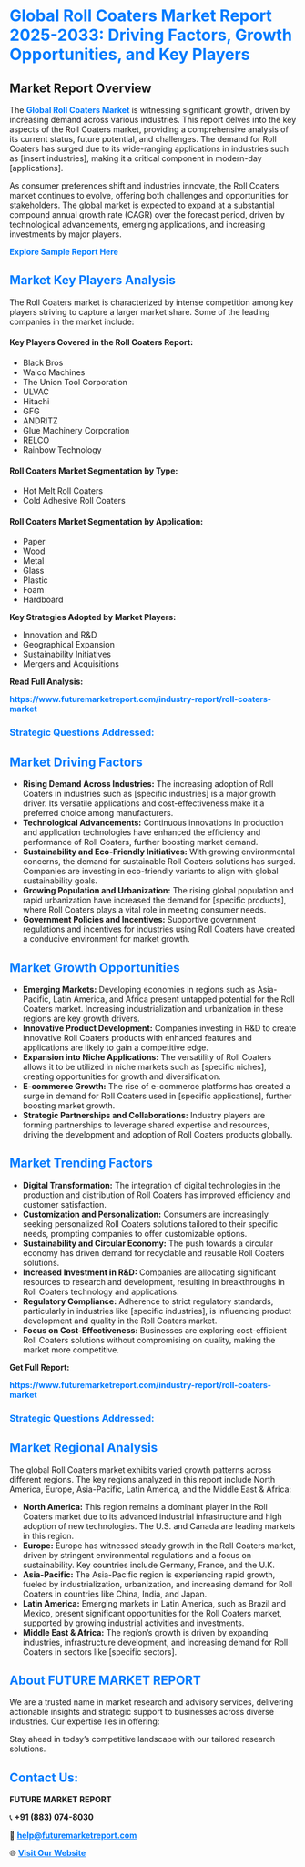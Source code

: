 <h1 style="color: #007BFF;">Global Roll Coaters Market Report 2025-2033: Driving Factors, Growth Opportunities, and Key Players</h1>

<section id="overview">
<h2>Market Report Overview</h2>
<p>The <a href="https://www.futuremarketreport.com/industry-report/roll-coaters-market" style="color: #007BFF; text-decoration: none;"><strong>Global Roll Coaters Market</strong></a> is witnessing significant growth, driven by increasing demand across various industries. This report delves into the key aspects of the Roll Coaters market, providing a comprehensive analysis of its current status, future potential, and challenges. The demand for Roll Coaters has surged due to its wide-ranging applications in industries such as [insert industries], making it a critical component in modern-day [applications].</p>
<p>As consumer preferences shift and industries innovate, the Roll Coaters market continues to evolve, offering both challenges and opportunities for stakeholders. The global market is expected to expand at a substantial compound annual growth rate (CAGR) over the forecast period, driven by technological advancements, emerging applications, and increasing investments by major players.</p>
</section>

<section id="overview">
<p><a href="https://www.futuremarketreport.com/request-sample/reportId=83237" style="color: #007BFF; text-decoration: none;"><strong>Explore Sample Report Here</strong></a></p>
</section>

<section id="key-players">
<h2 style="color: #007BFF;">Market Key Players Analysis</h2>
<p>The Roll Coaters market is characterized by intense competition among key players striving to capture a larger market share. Some of the leading companies in the market include:</p>
<h4>Key Players Covered in the Roll Coaters Report:</h4>
<ul><li>Black Bros</li><li>Walco Machines</li><li>The Union Tool Corporation</li><li>ULVAC</li><li>Hitachi</li><li>GFG</li><li>ANDRITZ</li><li>Glue Machinery Corporation</li><li>RELCO</li><li>Rainbow Technology</li></ul>
<h4>Roll Coaters Market Segmentation by Type:</h4>
<ul><li>Hot Melt Roll Coaters</li><li>Cold Adhesive Roll Coaters</li></ul>

<h4>Roll Coaters Market Segmentation by Application:</h4>
<ul><li>Paper</li><li>Wood</li><li>Metal</li><li>Glass</li><li>Plastic</li><li>Foam</li><li>Hardboard</li></ul>
<p><strong>Key Strategies Adopted by Market Players:</strong></p>
<ul>
<li>Innovation and R&D</li>
<li>Geographical Expansion</li>
<li>Sustainability Initiatives</li>
<li>Mergers and Acquisitions</li>
</ul>
</section>

<section>
<p><strong>Read Full Analysis: </strong></p><a href="https://www.futuremarketreport.com/industry-report/roll-coaters-market" style="color: #007BFF; text-decoration: none;"><strong>https://www.futuremarketreport.com/industry-report/roll-coaters-market</strong></a>
<h3 style="color: #007BFF;">Strategic Questions Addressed:</h3>
</section>

<section id="driving-factors">
<h2 style="color: #007BFF;">Market Driving Factors</h2>
<ul>
<li><strong>Rising Demand Across Industries:</strong> The increasing adoption of Roll Coaters in industries such as [specific industries] is a major growth driver. Its versatile applications and cost-effectiveness make it a preferred choice among manufacturers.</li>
<li><strong>Technological Advancements:</strong> Continuous innovations in production and application technologies have enhanced the efficiency and performance of Roll Coaters, further boosting market demand.</li>
<li><strong>Sustainability and Eco-Friendly Initiatives:</strong> With growing environmental concerns, the demand for sustainable Roll Coaters solutions has surged. Companies are investing in eco-friendly variants to align with global sustainability goals.</li>
<li><strong>Growing Population and Urbanization:</strong> The rising global population and rapid urbanization have increased the demand for [specific products], where Roll Coaters plays a vital role in meeting consumer needs.</li>
<li><strong>Government Policies and Incentives:</strong> Supportive government regulations and incentives for industries using Roll Coaters have created a conducive environment for market growth.</li>
</ul>
</section>

<section id="growth-opportunities">
<h2 style="color: #007BFF;">Market Growth Opportunities</h2>
<ul>
<li><strong>Emerging Markets:</strong> Developing economies in regions such as Asia-Pacific, Latin America, and Africa present untapped potential for the Roll Coaters market. Increasing industrialization and urbanization in these regions are key growth drivers.</li>
<li><strong>Innovative Product Development:</strong> Companies investing in R&D to create innovative Roll Coaters products with enhanced features and applications are likely to gain a competitive edge.</li>
<li><strong>Expansion into Niche Applications:</strong> The versatility of Roll Coaters allows it to be utilized in niche markets such as [specific niches], creating opportunities for growth and diversification.</li>
<li><strong>E-commerce Growth:</strong> The rise of e-commerce platforms has created a surge in demand for Roll Coaters used in [specific applications], further boosting market growth.</li>
<li><strong>Strategic Partnerships and Collaborations:</strong> Industry players are forming partnerships to leverage shared expertise and resources, driving the development and adoption of Roll Coaters products globally.</li>
</ul>
</section>

<section id="trending-factors">
<h2 style="color: #007BFF;">Market Trending Factors</h2>
<ul>
<li><strong>Digital Transformation:</strong> The integration of digital technologies in the production and distribution of Roll Coaters has improved efficiency and customer satisfaction.</li>
<li><strong>Customization and Personalization:</strong> Consumers are increasingly seeking personalized Roll Coaters solutions tailored to their specific needs, prompting companies to offer customizable options.</li>
<li><strong>Sustainability and Circular Economy:</strong> The push towards a circular economy has driven demand for recyclable and reusable Roll Coaters solutions.</li>
<li><strong>Increased Investment in R&D:</strong> Companies are allocating significant resources to research and development, resulting in breakthroughs in Roll Coaters technology and applications.</li>
<li><strong>Regulatory Compliance:</strong> Adherence to strict regulatory standards, particularly in industries like [specific industries], is influencing product development and quality in the Roll Coaters market.</li>
<li><strong>Focus on Cost-Effectiveness:</strong> Businesses are exploring cost-efficient Roll Coaters solutions without compromising on quality, making the market more competitive.</li>
</ul>
</section>

<section>
<p><strong>Get Full Report: </strong></p><a href="https://www.futuremarketreport.com/industry-report/roll-coaters-market" style="color: #007BFF; text-decoration: none;"><strong>https://www.futuremarketreport.com/industry-report/roll-coaters-market</strong></a>
<h3 style="color: #007BFF;">Strategic Questions Addressed:</h3>
</section>


<section id="regional-analysis">
<h2 style="color: #007BFF;">Market Regional Analysis</h2>
<p>The global Roll Coaters market exhibits varied growth patterns across different regions. The key regions analyzed in this report include North America, Europe, Asia-Pacific, Latin America, and the Middle East & Africa:</p>
<ul>
<li><strong>North America:</strong> This region remains a dominant player in the Roll Coaters market due to its advanced industrial infrastructure and high adoption of new technologies. The U.S. and Canada are leading markets in this region.</li>
<li><strong>Europe:</strong> Europe has witnessed steady growth in the Roll Coaters market, driven by stringent environmental regulations and a focus on sustainability. Key countries include Germany, France, and the U.K.</li>
<li><strong>Asia-Pacific:</strong> The Asia-Pacific region is experiencing rapid growth, fueled by industrialization, urbanization, and increasing demand for Roll Coaters in countries like China, India, and Japan.</li>
<li><strong>Latin America:</strong> Emerging markets in Latin America, such as Brazil and Mexico, present significant opportunities for the Roll Coaters market, supported by growing industrial activities and investments.</li>
<li><strong>Middle East & Africa:</strong> The region’s growth is driven by expanding industries, infrastructure development, and increasing demand for Roll Coaters in sectors like [specific sectors].</li>
</ul>
</section>

<footer>
<h2 style="color: #007BFF;">About FUTURE MARKET REPORT</h2>
<p>We are a trusted name in market research and advisory services, delivering actionable insights and strategic support to businesses across diverse industries. Our expertise lies in offering:</p>

<p>Stay ahead in today’s competitive landscape with our tailored research solutions.</p>

<h2 style="color: #007BFF;">Contact Us:</h2>
<p><strong>FUTURE MARKET REPORT</strong></p>
<p>📞 <strong>+91 (883) 074-8030</strong></p>
<p>📧 <strong><a href="mailto:help@futuremarketreport.com" style="color: #007BFF;">help@futuremarketreport.com</a></strong></p>
<p>🌐 <strong><a href="https://www.futuremarketreport.com/" style="color: #007BFF;">Visit Our Website</a></strong></p>
</footer>